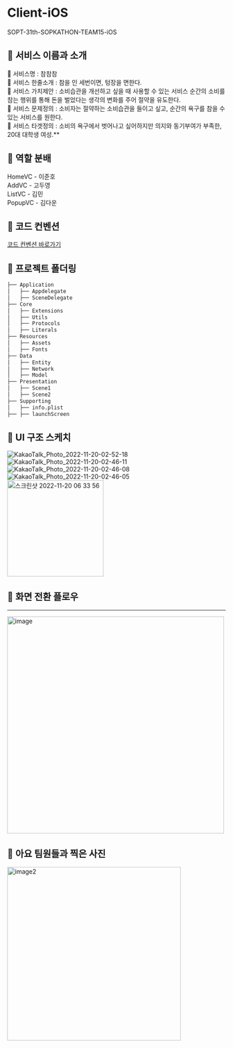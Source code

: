 # Client-iOS
SOPT-31th-SOPKATHON-TEAM15-iOS

## 📌 서비스 이름과 소개
🔔 서비스명 : 참참참 <br>
🔔 서비스 한줄소개 : 참을 인 세번이면, 텅장을 면한다. <br>
🔔 서비스 가치제안 : 소비습관을 개선하고 싶을 때 사용할 수 있는 서비스 순간의 소비를 참는 행위를 통해 돈을 벌었다는 생각의 변화를 주어 절약을 유도한다. <br>
🔔 서비스 문제정의 : 소비자는 절약하는 소비습관을 들이고 싶고, 순간의 욕구를 참을 수 있는 서비스를 원한다. <br>
🔔 서비스 타겟정의 : 소비의 욕구에서 벗어나고 싶어하지만 의지와 동기부여가 부족한, 20대 대학생 여성.**

## 📌 역할 분배
HomeVC - 이준호 <br>
AddVC - 고두영 <br>
ListVC - 김민 <br>
PopupVC - 김다운 <br>

## 📌 코드 컨벤션
[코드 컨벤션 바로가기](https://jade-savory-505.notion.site/Code-Convention-47754cc9d9e4454999ec6942edb33975)

## 📌 프로젝트 폴더링

```bash
├── Application
│   ├── Appdelegate
│   ├── SceneDelegate
├── Core
│   ├── Extensions
│   ├── Utils
│   ├── Protocols
│   ├── Literals
├── Resources
│   ├── Assets
│   ├── Fonts
├── Data
│   ├── Entity
│   ├── Network
│   ├── Model
├── Presentation
│   ├── Scene1
│   ├── Scene2
├── Supporting
│   ├── info.plist
├── ├── launchScreen
```

## 📌 UI 구조 스케치
![KakaoTalk_Photo_2022-11-20-02-52-18](https://user-images.githubusercontent.com/101977975/202864731-773dcfcd-5596-4d62-897b-bbb3f2221b95.jpeg)
![KakaoTalk_Photo_2022-11-20-02-46-11](https://user-images.githubusercontent.com/101977975/202864739-2046bc49-3e01-40ba-9a97-a3b2aa3cab14.jpeg)
![KakaoTalk_Photo_2022-11-20-02-46-08](https://user-images.githubusercontent.com/101977975/202864740-bd051b8b-3250-4279-a561-9f6900c122a6.jpeg)
![KakaoTalk_Photo_2022-11-20-02-46-05](https://user-images.githubusercontent.com/101977975/202864741-9b819299-c4b5-4d75-a391-4f657427a0b5.jpeg)
<img width="222" alt="스크린샷 2022-11-20 06 33 56" src="https://user-images.githubusercontent.com/101977975/202872635-2cedfc2d-dfa9-4204-a2e7-432cf0ea6bb2.png">



## 📌 화면 전환 플로우
---
<img width="500" alt="image" src="https://user-images.githubusercontent.com/101977975/202864810-b326ae80-80ad-4243-8204-88a0ee3ac206.png">


## 📌 아요 팀원들과 찍은 사진
<img width="400" alt="image2" src="https://user-images.githubusercontent.com/101977975/202864583-fe35317b-7368-47cb-9f6e-4fabdcfab7e8.jpeg">

